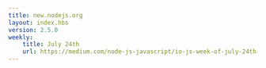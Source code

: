 ```yaml
---
title: new.nodejs.org
layout: index.hbs
version: 2.5.0
weekly:
    title: July 24th
    url: https://medium.com/node-js-javascript/io-js-week-of-july-24th-93238b278a8d
---
```

